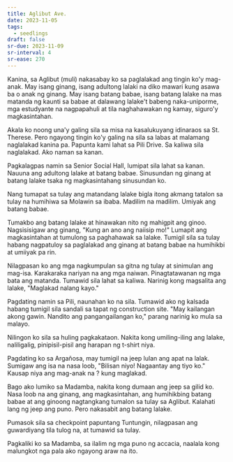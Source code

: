 ```yaml
---
title: Aglibut Ave.
date: 2023-11-05
tags:
  - seedlings
draft: false
sr-due: 2023-11-09
sr-interval: 4
sr-ease: 270
---
```

Kanina, sa Aglibut (muli) nakasabay ko sa paglalakad ang tingin ko'y mag-anak. May isang ginang, isang adultong lalaki na diko mawari kung asawa ba o anak ng ginang. May isang batang babae, isang batang lalake na mas matanda ng kaunti sa babae at dalawang lalake't babeng naka-uniporme, mga estudyante na nagpapahuli at tila naghahawakan ng kamay, siguro'y magkasintahan.

Akala ko noong una'y galing sila sa misa na kasalukuyang idinaraos sa St. Therese. Pero ngayong tingin ko'y galing na sila sa labas at malamang naglalakad kanina pa. Papunta kami lahat sa Pili Drive. Sa kaliwa sila naglalakad. Ako naman sa kanan.

Pagkalagpas namin sa Senior Social Hall, lumipat sila lahat sa kanan. Nauuna ang adultong lalake at batang babae. Sinusundan ng ginang at batang lalake tsaka ng magkasintahang sinusundan ko.

Nang tumapat sa tulay ang matandang lalake bigla itong akmang tatalon sa tulay na humihiwa sa Molawin sa ibaba. Madilim na madilim. Umiyak ang batang babae.

Tumakbo ang batang lalake at hinawakan nito ng mahigpit ang ginoo. Nagsisisigaw ang ginang, "Kung an ano ang naiisip mo!" Lumapit ang magkasintahan at tumulong sa paghahawak sa lalake. Tumigil sila sa tulay habang nagpatuloy sa paglalakad ang ginang at batang babae na humihikbi at umiiyak pa rin.

Nilagpasan ko ang mga nagkumpulan sa gitna ng tulay at sinimulan ang mag-isa. Karakaraka nariyan na ang mga naiwan. Pinagtatawanan ng mga bata ang matanda. Tumawid sila lahat sa kaliwa. Narinig kong magsalita ang lalake, "Maglakad nalang kayo."

Pagdating namin sa Pili, naunahan ko na sila. Tumawid ako ng kalsada habang tumigil sila sandali sa tapat ng construction site. "May kailangan akong gawin. Nandito ang pangangailangan ko," parang narinig ko mula sa malayo.

Nilingon ko sila sa huling pagkakataon. Nakita kong umiling-iling ang lalake, naliligalig, pinipisil-pisil ang harapan ng t-shirt niya.

Pagdating ko sa Argañosa, may tumigil na jeep lulan ang apat na lalak. Sumigaw ang isa na nasa loob, "Bilisan niyo! Nagaantay ang tiyo ko." Kausap niya ang mag-anak na ? kung maglakad.

Bago ako lumiko sa Madamba, nakita kong dumaan ang jeep sa gilid ko. Nasa loob na ang ginang, ang magkasintahan, ang humihikbing batang babae at ang ginoong nagtangkang tumalon sa tulay sa Aglibut. Kalahati lang ng jeep ang puno. Pero nakasabit ang batang lalake.

Pumasok sila sa checkpoint papuntang Tuntungin, nilagpasan ang guwardiyang tila tulog na, at tumawid sa tulay.

Pagkaliki ko sa Madamba, sa ilalim ng mga puno ng accacia, naalala kong malungkot nga pala ako ngayong araw na ito.